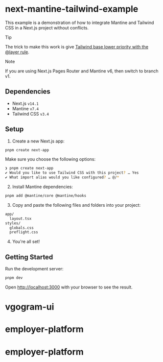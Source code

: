 # next-mantine-tailwind-example

This example is a demonstration of how to integrate Mantine and Tailwind CSS in a Next.js project without conflicts.

> [!TIP]
> The trick to make this work is give [Tailwind base lower priority with the @layer rule](https://github.com/PauliCZ44/MantineTW/blob/main/src/index.css).

> [!NOTE]  
> If you are using Next.js Pages Router and Mantine v6, then switch to branch v1.

## Dependencies

- Next.js `v14.1`
- Mantine `v7.4`
- Tailwind CSS `v3.4`

## Setup

1. Create a new Next.js app:

```sh
pnpm create next-app
```

Make sure you choose the following options:

```sh
❯ pnpm create next-app
✔ Would you like to use Tailwind CSS with this project? … Yes
✔ What import alias would you like configured? … @/*
```

2. Install Mantine dependencies:

```sh
pnpm add @mantine/core @mantine/hooks
```

3. Copy and paste the following files and folders into your project:

```sh
app/
  layout.tsx
styles/
  globals.css
  preflight.css
```

4. You're all set!

## Getting Started

Run the development server:

```sh
pnpm dev
```

Open [http://localhost:3000](http://localhost:3000) with your browser to see the result.
# vgogram-ui
# employer-platform
# employer-platform
